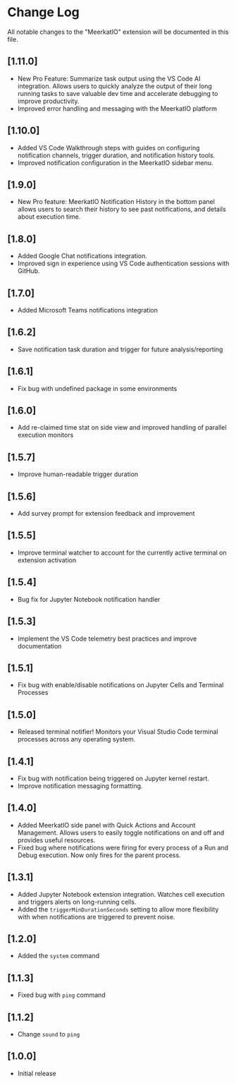 # Change Log

All notable changes to the "MeerkatIO" extension will be documented in this file.

## [1.11.0]

- New Pro Feature: Summarize task output using the VS Code AI integration. Allows users to quickly analyze the output of their long running tasks to save valuable dev time and accelerate debugging to improve productivity.
- Improved error handling and messaging with the MeerkatIO platform

## [1.10.0]

- Added VS Code Walkthrough steps with guides on configuring notification channels, trigger duration, and notification history tools. 
- Improved notification configuration in the MeerkatIO sidebar menu.

## [1.9.0]

- New Pro feature: MeerkatIO Notification History in the bottom panel allows users to search their history to see past notifications, and details about execution time.

## [1.8.0]

- Added Google Chat notifications integration. 
- Improved sign in experience using VS Code authentication sessions with GitHub.

## [1.7.0]

- Added Microsoft Teams notifications integration

## [1.6.2]

- Save notification task duration and trigger for future analysis/reporting

## [1.6.1]

- Fix bug with undefined package in some environments

## [1.6.0]

- Add re-claimed time stat on side view and improved handling of parallel execution monitors

## [1.5.7]

- Improve human-readable trigger duration

## [1.5.6]

- Add survey prompt for extension feedback and improvement

## [1.5.5]

- Improve terminal watcher to account for the currently active terminal on extension activation

## [1.5.4]

- Bug fix for Jupyter Notebook notification handler

## [1.5.3]

- Implement the VS Code telemetry best practices and improve documentation

## [1.5.1]

- Fix bug with enable/disable notifications on Jupyter Cells and Terminal Processes

## [1.5.0]

- Released terminal notifier! Monitors your Visual Studio Code terminal processes across any operating system.

## [1.4.1]

- Fix bug with notification being triggered on Jupyter kernel restart.
- Improve notification messaging formatting.

## [1.4.0]

- Added MeerkatIO side panel with Quick Actions and Account Management. Allows users to easily toggle notifications on and off and provides useful resources.
- Fixed bug where notifications were firing for every process of a Run and Debug execution. Now only fires for the parent process.

## [1.3.1]

- Added Jupyter Notebook extension integration. Watches cell execution and triggers alerts on long-running cells.
- Added the `triggerMinDurationSeconds` setting to allow more flexibility with when notifications are triggered to prevent noise.

## [1.2.0]

- Added the `system` command

## [1.1.3]

- Fixed bug with `ping` command

## [1.1.2]

- Change `sound` to `ping`

## [1.0.0]

- Initial release
